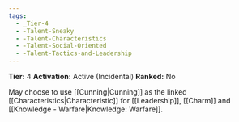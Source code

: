 ```yaml
---
tags:
  - _Tier-4
  - -Talent-Sneaky
  - -Talent-Characteristics
  - -Talent-Social-Oriented
  - -Talent-Tactics-and-Leadership
---
```

**Tier:** 4
**Activation:** Active (Incidental)
**Ranked:** No

May choose to use [[Cunning|Cunning]] as the linked [[Characteristics|Characteristic]] for [[Leadership]], [[Charm]] and [[Knowledge - Warfare|Knowledge: Warfare]].
